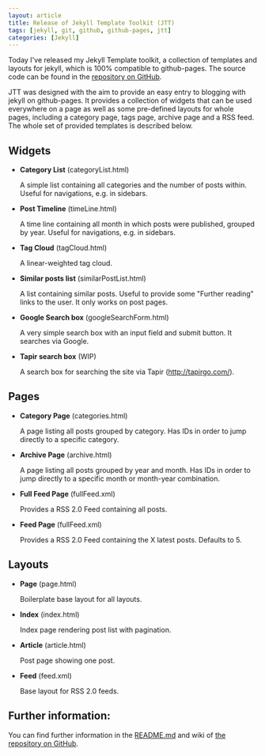 ```yaml
---
layout: article
title: Release of Jekyll Template Toolkit (JTT)
tags: [jekyll, git, github, github-pages, jtt]
categories: [Jekyll]
---
```

Today I've released my Jekyll Template toolkit, a collection of templates and layouts for jekyll, 
which is 100% compatible to github-pages. The source code can be found in the 
[repository on GitHub](http://github.com/NetzwergX/jekyll-template-toolkit.git).

JTT was designed with the aim to provide an easy entry to blogging with jekyll on github-pages. It
provides a collection of widgets that can be used everywhere on a page as well as some pre-defined
layouts for whole pages, including a category page, tags page, archive page and a RSS feed.
The whole set of provided templates is described below.

Widgets
-------

* **Category List** (categoryList.html)

	A simple list containing all categories and the number of posts within.
	Useful for navigations, e.g. in sidebars.

* **Post Timeline** (timeLine.html)

	A time line containing all month in which posts were published, grouped by year.
	Useful for navigations, e.g. in sidebars.

* **Tag Cloud** (tagCloud.html)

	A linear-weighted tag cloud. 
	
* **Similar posts list** (similarPostList.html)

	A list containing similar posts.
	Useful to provide some "Further reading" links to the user. It only works on post pages.
	
* **Google Search box** (googleSearchForm.html)

	A very simple search box with an input field and submit button. It searches via Google.

* **Tapir search box** (WIP)

	A search box for searching the site via Tapir (<http://tapirgo.com/>).	
	
		
Pages
-----

* **Category Page** (categories.html)

	A page listing all posts grouped by category.
	Has IDs in order to jump directly to a specific category.

* **Archive Page** (archive.html)

	A page listing all posts grouped by year and month.
	Has IDs in order to jump directly to a specific month or month-year combination.

* **Full Feed Page** (fullFeed.xml)

	Provides a RSS 2.0 Feed containing all posts.	
	
* **Feed Page** (fullFeed.xml)

	Provides a RSS 2.0 Feed containing the X latest posts. Defaults to 5.	
		
		
Layouts
-------

* **Page** (page.html)

	Boilerplate base layout for all layouts.
	
* **Index** (index.html)

	Index page rendering post list with pagination.
	
* **Article** (article.html)

	Post page showing one post.
	
* **Feed** (feed.xml)

	Base layout for RSS 2.0 feeds.
	
	
Further information:
-----------------
		
You can find further information in the 
[README.md](https://github.com/NetzwergX/jekyll-template-toolkit/blob/master/README.md) and wiki of 
[the repository on GitHub](http://github.com/NetzwergX/jekyll-template-toolkit.git).
